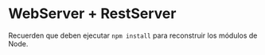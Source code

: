 # WebServer + RestServer
Recuerden que deben ejecutar ```npm install``` para reconstruir los módulos de Node.